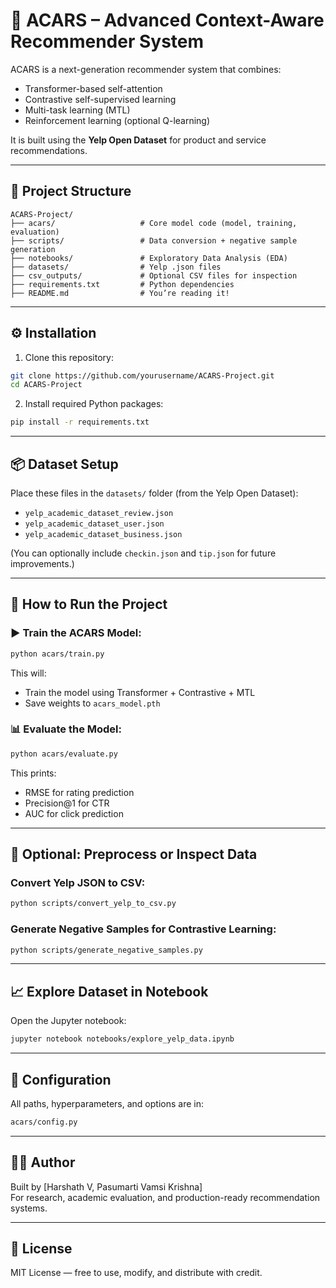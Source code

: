 # 🧠 ACARS – Advanced Context-Aware Recommender System

ACARS is a next-generation recommender system that combines:
- Transformer-based self-attention
- Contrastive self-supervised learning
- Multi-task learning (MTL)
- Reinforcement learning (optional Q-learning)

It is built using the **Yelp Open Dataset** for product and service recommendations.

---

## 📂 Project Structure

```
ACARS-Project/
├── acars/                   # Core model code (model, training, evaluation)
├── scripts/                 # Data conversion + negative sample generation
├── notebooks/               # Exploratory Data Analysis (EDA)
├── datasets/                # Yelp .json files
├── csv_outputs/             # Optional CSV files for inspection
├── requirements.txt         # Python dependencies
├── README.md                # You’re reading it!
```

---

## ⚙️ Installation

1. Clone this repository:
```bash
git clone https://github.com/yourusername/ACARS-Project.git
cd ACARS-Project
```

2. Install required Python packages:
```bash
pip install -r requirements.txt
```

---

## 📦 Dataset Setup

Place these files in the `datasets/` folder (from the Yelp Open Dataset):
- `yelp_academic_dataset_review.json`
- `yelp_academic_dataset_user.json`
- `yelp_academic_dataset_business.json`

(You can optionally include `checkin.json` and `tip.json` for future improvements.)

---

## 🚀 How to Run the Project

### ▶️ Train the ACARS Model:
```bash
python acars/train.py
```

This will:
- Train the model using Transformer + Contrastive + MTL
- Save weights to `acars_model.pth`

### 📊 Evaluate the Model:
```bash
python acars/evaluate.py
```

This prints:
- RMSE for rating prediction
- Precision@1 for CTR
- AUC for click prediction

---

## 🧪 Optional: Preprocess or Inspect Data

### Convert Yelp JSON to CSV:
```bash
python scripts/convert_yelp_to_csv.py
```

### Generate Negative Samples for Contrastive Learning:
```bash
python scripts/generate_negative_samples.py
```

---

## 📈 Explore Dataset in Notebook

Open the Jupyter notebook:
```bash
jupyter notebook notebooks/explore_yelp_data.ipynb
```

---

## 📌 Configuration

All paths, hyperparameters, and options are in:
```bash
acars/config.py
```

---

## 👨‍💻 Author

Built by [Harshath V, Pasumarti Vamsi Krishna]  
For research, academic evaluation, and production-ready recommendation systems.

---

## 📜 License

MIT License — free to use, modify, and distribute with credit.
